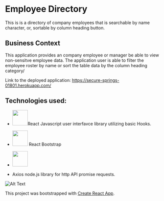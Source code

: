 # Employee Directory

This is is a directory of company employees that is searchable by name character, or, sortable by column heading button. 

## Business Context

This application provides an company employee or manager be able to view non-sensitve employee data. The application user is able to filter the employee roster by name or sort the table data by the column heading category/ 

Link to the deployed application: https://secure-springs-01801.herokuapp.com/ 
## Technologies used:
* <img src="https://upload.wikimedia.org/wikipedia/commons/thumb/a/a7/React-icon.svg/1280px-React-icon.svg.png" width=50px height=auto>React Javascript user interfavce library utilizing basic Hooks. 

* <img src="https://encrypted-tbn0.gstatic.com/images?q=tbn%3AANd9GcTzGxyvwAPXQwTMado_3FgMdevhrw_UAzD2bYIH2h891TbqTXPO&usqp=CAU" width=50px height=auto> React Bootstrap

* <img src="https://nodejs.org/static/images/logo.svg" width=50px height=auto>

* Axios node.js library for http API promise requests. 


![Alt Text](https://github.com/TravisGuillory/EmployeeDirectoryReact/raw/master/assets/empoyee-directory-react.gif)





This project was bootstrapped with [Create React App](assets/employee-directory-react.gif).




